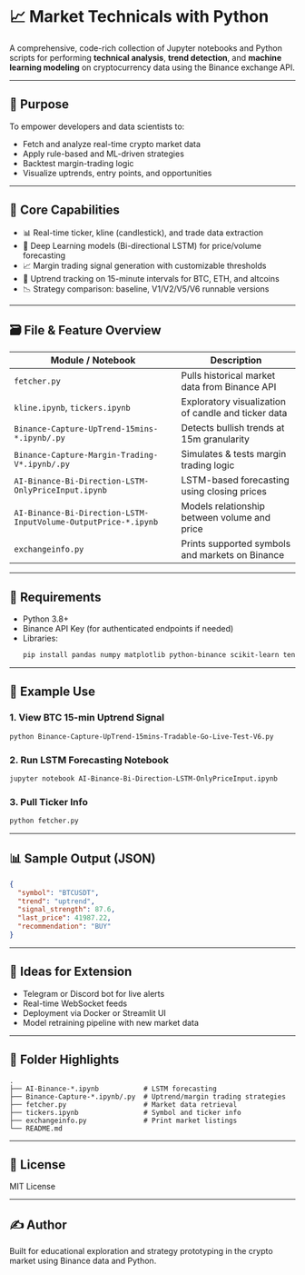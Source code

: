 # 📈 Market Technicals with Python

A comprehensive, code-rich collection of Jupyter notebooks and Python scripts for performing **technical analysis**, **trend detection**, and **machine learning modeling** on cryptocurrency data using the Binance exchange API.

---

## 🎯 Purpose

To empower developers and data scientists to:
- Fetch and analyze real-time crypto market data
- Apply rule-based and ML-driven strategies
- Backtest margin-trading logic
- Visualize uptrends, entry points, and opportunities

---

## 🧠 Core Capabilities

- 📊 Real-time ticker, kline (candlestick), and trade data extraction
- 🧠 Deep Learning models (Bi-directional LSTM) for price/volume forecasting
- 📈 Margin trading signal generation with customizable thresholds
- 📍 Uptrend tracking on 15-minute intervals for BTC, ETH, and altcoins
- 📉 Strategy comparison: baseline, V1/V2/V5/V6 runnable versions

---

## 🗃️ File & Feature Overview

| Module / Notebook                                          | Description                                      |
|------------------------------------------------------------|--------------------------------------------------|
| `fetcher.py`                                               | Pulls historical market data from Binance API    |
| `kline.ipynb`, `tickers.ipynb`                             | Exploratory visualization of candle and ticker data |
| `Binance-Capture-UpTrend-15mins-*.ipynb/.py`               | Detects bullish trends at 15m granularity        |
| `Binance-Capture-Margin-Trading-V*.ipynb/.py`              | Simulates & tests margin trading logic           |
| `AI-Binance-Bi-Direction-LSTM-OnlyPriceInput.ipynb`        | LSTM-based forecasting using closing prices      |
| `AI-Binance-Bi-Direction-LSTM-InputVolume-OutputPrice-*.ipynb` | Models relationship between volume and price |
| `exchangeinfo.py`                                          | Prints supported symbols and markets on Binance  |

---

## 🧪 Requirements

- Python 3.8+
- Binance API Key (for authenticated endpoints if needed)
- Libraries:
  ```bash
  pip install pandas numpy matplotlib python-binance scikit-learn tensorflow keras
  ```

---

## 🚀 Example Use

### 1. View BTC 15-min Uptrend Signal

```bash
python Binance-Capture-UpTrend-15mins-Tradable-Go-Live-Test-V6.py
```

### 2. Run LSTM Forecasting Notebook

```bash
jupyter notebook AI-Binance-Bi-Direction-LSTM-OnlyPriceInput.ipynb
```

### 3. Pull Ticker Info

```bash
python fetcher.py
```

---

## 📊 Sample Output (JSON)

```json
{
  "symbol": "BTCUSDT",
  "trend": "uptrend",
  "signal_strength": 87.6,
  "last_price": 41987.22,
  "recommendation": "BUY"
}
```

---

## 🧩 Ideas for Extension

- Telegram or Discord bot for live alerts
- Real-time WebSocket feeds
- Deployment via Docker or Streamlit UI
- Model retraining pipeline with new market data

---

## 📁 Folder Highlights

```
.
├── AI-Binance-*.ipynb           # LSTM forecasting
├── Binance-Capture-*.ipynb/.py  # Uptrend/margin trading strategies
├── fetcher.py                   # Market data retrieval
├── tickers.ipynb                # Symbol and ticker info
├── exchangeinfo.py              # Print market listings
└── README.md
```

---

## 📝 License

MIT License

---

## ✍️ Author

Built for educational exploration and strategy prototyping in the crypto market using Binance data and Python.
